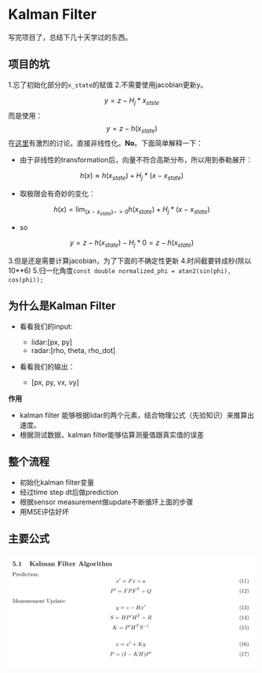 # Kalman Filter 

写完项目了，总结下几十天学过的东西。

## 项目的坑
1.忘了初始化部分的`x_state`的赋值
2.不需要使用jacobian更新y。

$$
y = z - H_j*x_{stste}
$$
而是使用：
$$
y = z - h(x_{state})
$$
在[这里](https://discussions.udacity.com/t/transform-the-current-state-into-the-measurement-space-cartesian-to-radial-coordinates-instead-of-multiplying-with-the-matrix-h-why/567248/9)有激烈的讨论。直接非线性化。**No**。下面简单解释一下：
- 由于非线性的transformation后，向量不符合高斯分布，所以用到泰勒展开：

$$
h(x) \approx h(x_{state}) + H_j * (x - x_{state})
$$
- 取极限会有奇妙的变化：

$$
 h(x) = \lim_{(x - x_{state})->0} h(x_{state}) + H_j * (x - x_{state})
$$

- so 

$$
y = z - h(x_{state}) - H_j*0 = z - h(x_{state})
$$

3.但是还是需要计算jacobian，为了下面的不确定性更新
4.时间截要转成秒(除以10**6)
5.归一化角度`const double normalized_phi = atan2(sin(phi), cos(phi));` 

## 为什么是Kalman Filter

- 看看我们的input:
	- lidar:[px, py]
	- radar:[rho, theta, rho_dot]

- 看看我们的输出：
	- [px, py, vx, vy]

**作用**
- kalman filter 能够根据lidar的两个元素，结合物理公式（先验知识）来推算出速度。
- 根据测试数据，kalman filter能够估算测量值跟真实值的误差

## 整个流程

- 初始化kalman filter变量
- 经过time step dt后做prediction
- 根据sensor measurement做update不断循环上面的步骤
- 用MSE评估好坏 

## 主要公式

![C6BA8015-C10B-4AAC-B5BC-26640C0A0CEA.png](./C6BA8015-C10B-4AAC-B5BC-26640C0A0CEA.png)

